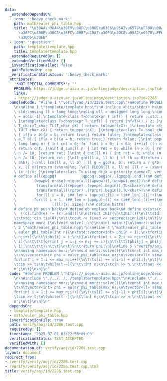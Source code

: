 ```yaml
---
data:
  _extendedDependsOn:
  - icon: ':heavy_check_mark:'
    path: math/euler_phi_table.hpp
    title: "\u30AA\u30A4\u30E9\u30FC\u306E\u03C6\u95A2\u6570\uFF08\u30AA\u30A4\u30E9\
      \u30FC\u306E\u30C8\u30FC\u30B7\u30A7\u30F3\u30C8\u95A2\u6570\uFF09\u30C6\u30FC\
      \u30D6\u30EB"
  - icon: ':question:'
    path: template/template.hpp
    title: template/template.hpp
  _extendedRequiredBy: []
  _extendedVerifiedWith: []
  _isVerificationFailed: false
  _pathExtension: cpp
  _verificationStatusIcon: ':heavy_check_mark:'
  attributes:
    '*NOT_SPECIAL_COMMENTS*': ''
    PROBLEM: https://judge.u-aizu.ac.jp/onlinejudge/description.jsp?id=2286
    links:
    - https://judge.u-aizu.ac.jp/onlinejudge/description.jsp?id=2286
  bundledCode: "#line 1 \"verify/aoj/id/2286.test.cpp\"\n#define PROBLEM \"https://judge.u-aizu.ac.jp/onlinejudge/description.jsp?id=2286\"\
    \n\n#line 1 \"template/template.hpp\"\n# include <bits/stdc++.h>\nusing namespace\
    \ std;\nusing ll = long long;\nusing ull = unsigned long long;\nconst double pi\
    \ = acos(-1);\ntemplate<class T>constexpr T inf() { return ::std::numeric_limits<T>::max();\
    \ }\ntemplate<class T>constexpr T hinf() { return inf<T>() / 2; }\ntemplate <typename\
    \ T_char>T_char TL(T_char cX) { return tolower(cX); }\ntemplate <typename T_char>T_char\
    \ TU(T_char cX) { return toupper(cX); }\ntemplate<class T> bool chmin(T& a,T b)\
    \ { if(a > b){a = b; return true;} return false; }\ntemplate<class T> bool chmax(T&\
    \ a,T b) { if(a < b){a = b; return true;} return false; }\nint popcnt(unsigned\
    \ long long n) { int cnt = 0; for (int i = 0; i < 64; i++)if ((n >> i) & 1)cnt++;\
    \ return cnt; }\nint d_sum(ll n) { int ret = 0; while (n > 0) { ret += n % 10;\
    \ n /= 10; }return ret; }\nint d_cnt(ll n) { int ret = 0; while (n > 0) { ret++;\
    \ n /= 10; }return ret; }\nll gcd(ll a, ll b) { if (b == 0)return a; return gcd(b,\
    \ a%b); };\nll lcm(ll a, ll b) { ll g = gcd(a, b); return a / g*b; };\nll MOD(ll\
    \ x, ll m){return (x%m+m)%m; }\nll FLOOR(ll x, ll m) {ll r = (x%m+m)%m; return\
    \ (x-r)/m; }\ntemplate<class T> using dijk = priority_queue<T, vector<T>, greater<T>>;\n\
    # define all(qpqpq)           (qpqpq).begin(),(qpqpq).end()\n# define UNIQUE(wpwpw)\
    \        (wpwpw).erase(unique(all((wpwpw))),(wpwpw).end())\n# define LOWER(epepe)\
    \         transform(all((epepe)),(epepe).begin(),TL<char>)\n# define UPPER(rprpr)\
    \         transform(all((rprpr)),(rprpr).begin(),TU<char>)\n# define rep(i,upupu)\
    \         for(ll i = 0, i##_len = (upupu);(i) < (i##_len);(i)++)\n# define reps(i,opopo)\
    \        for(ll i = 1, i##_len = (opopo);(i) <= (i##_len);(i)++)\n# define len(x)\
    \                ((ll)(x).size())\n# define bit(n)               (1LL << (n))\n\
    # define pb push_back\n# define eb emplace_back\n# define exists(c, e)       \
    \  ((c).find(e) != (c).end())\n\nstruct INIT{\n\tINIT(){\n\t\tstd::ios::sync_with_stdio(false);\n\
    \t\tstd::cin.tie(0);\n\t\tcout << fixed << setprecision(20);\n\t}\n}INIT;\n\n\
    namespace mmrz {\n\tvoid solve();\n}\n\nint main(){\n\tmmrz::solve();\n}\n#line\
    \ 2 \"math/euler_phi_table.hpp\"\n\n#line 4 \"math/euler_phi_table.hpp\"\n\nstd::vector<int>\
    \ euler_phi_table(int n){\n\tstd::vector<int> phi(n + 1);\n\tfor(int i = 0;i <=\
    \ n;i++){\n\t\tphi[i] = i;\n\t}\n\tfor(int i = 2;i <= n;i++){\n\t\tif(phi[i] ==\
    \ i){\n\t\t\tfor(int j = i;j <= n;j += i){\n\t\t\t\tphi[j] = phi[j] / i * (i -\
    \ 1);\n\t\t\t}\n\t\t}\n\t}\n\treturn phi;\n}\n#line 5 \"verify/aoj/id/2286.test.cpp\"\
    \n\nusing namespace mmrz;\n\nvoid mmrz::solve(){\n\tconst int max_n = 1000000;\n\
    \t\n\tvector<int> phi = euler_phi_table(max_n);\n\tvector<ll> s(max_n+1);\n\t\
    for(int i = 1;i <= max_n;i++){\n\t\ts[i] += s[i-1] + phi[i];\n\t}\n\n\tint t;\n\
    \tcin >> t;\n\twhile(t--){\n\t\tint n;\n\t\tcin >> n;\n\t\tcout << s[n]+1 << '\\\
    n';\n\t}\n\n}\n"
  code: "#define PROBLEM \"https://judge.u-aizu.ac.jp/onlinejudge/description.jsp?id=2286\"\
    \n\n#include \"./../../../template/template.hpp\"\n#include \"./../../../math/euler_phi_table.hpp\"\
    \n\nusing namespace mmrz;\n\nvoid mmrz::solve(){\n\tconst int max_n = 1000000;\n\
    \t\n\tvector<int> phi = euler_phi_table(max_n);\n\tvector<ll> s(max_n+1);\n\t\
    for(int i = 1;i <= max_n;i++){\n\t\ts[i] += s[i-1] + phi[i];\n\t}\n\n\tint t;\n\
    \tcin >> t;\n\twhile(t--){\n\t\tint n;\n\t\tcin >> n;\n\t\tcout << s[n]+1 << '\\\
    n';\n\t}\n\n}\n"
  dependsOn:
  - template/template.hpp
  - math/euler_phi_table.hpp
  isVerificationFile: true
  path: verify/aoj/id/2286.test.cpp
  requiredBy: []
  timestamp: '2025-07-01 03:22:56+09:00'
  verificationStatus: TEST_ACCEPTED
  verifiedWith: []
documentation_of: verify/aoj/id/2286.test.cpp
layout: document
redirect_from:
- /verify/verify/aoj/id/2286.test.cpp
- /verify/verify/aoj/id/2286.test.cpp.html
title: verify/aoj/id/2286.test.cpp
---
```

